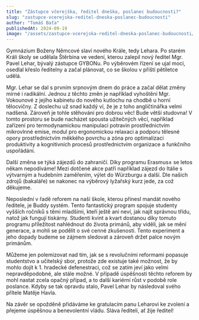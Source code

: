 ```yaml
---
title: "Zástupce včerejška, ředitel dneška, poslanec budoucnosti?"
slug: "zastupce-vcerejska-reditel-dneska-poslanec-budoucnosti"
author: "Tomáš Baťa"
publishedAt: 2024-09-19
image: "/assets/zastupce-vcerejska-reditel-dneska-poslanec-budoucnosti/01.png"
---
```


Gymnázium Boženy Němcové slaví nového Krále, tedy Lehara. Po starém Králi školy se udělala Štěrbina ve vedení, kterou zalepil nový ředitel Mgr. Pavel Lehar, bývalý zástupce GYBONu. Po výběrovém řízení se ujal moci, osedlal křeslo ředitelny a začal plánovat, co se školou v příští pětiletce udělá.

Mgr. Lehar se dal s prvním srpnovým dnem do práce a začal dělat změny mírné i radikální. Jednou z těchto změn je například vyhoštění Mgr. Vokounové z jejího kabinetu do nového kutlochu na chodbě u horní tělocvičny. Z doslechu už snad každý ví, že je z toho angličtinářka velmi nadšená. Zároveň je tohle stěhování pro dobrou věc! Bude větší studovna! V tomto prostoru se bude nacházet spousta užitečných věcí, například zařízení pro termodynamickou manipulaci potravin prostřednictvím mikrovlnné emise, modul pro ergonomickou relaxaci a podporu tělesné opory prostřednictvím měkkého povrchu a zóna pro optimalizaci produktivity a kognitivních procesů prostřednictvím organizace a funkčního uspořádání.

Další změna se týká zájezdů do zahraničí. Díky programu Erasmus± se letos někam nepodíváme! Mezi dotčené akce patří například zájezd do Itálie s výtvarným a hudebním zaměřením, výlet do Würzburgu a další. Dle našich zdrojů (bakaláře) se nakonec na výběrový lyžařský kurz jede, za což děkujeme.

Neposlední v řadě reforem na naší škole, kterou přinesl mandát nového ředitele, je Buddy systém. Tento fantastický program spojuje studenty vyšších ročníků s těmi mladšími, kteří ještě ani neví, jak najít správnou třídu, natož jak fungují tiskárny. Studenti kvint a kvart dostanou díky tomuto programu příležitost nahlédnout do života primánů, aby viděli, jak se mění generace, a mohli se podělit o své cenné zkušenosti. Tento experiment a jeho dopady budeme se zájmem sledovat a zároveň držet palce novým primánům.

Můžeme jen polemizovat nad tím, jak se s revolučními reformami popasuje studentstvo a učitelský sbor, protože zde existuje také možnost, že by mohlo dojít k 1. hradecké defenestraci, což se zatím jeví jako velmi nepravděpodobné, ale stále možné. V případě úspěšnosti těchto reforem by mohl nastat zcela opačný případ, a to další kariérní růst v podobě role poslance. Kdyby se tak opravdu stalo, Pavel Lehar by následoval svého přítele Matěje Havla.

Na závěr se opožděně přidáváme ke gratulacím panu Leharovi ke zvolení a přejeme úspěšnou a benevolentní vládu. Sláva řediteli, ať žije ředitel!